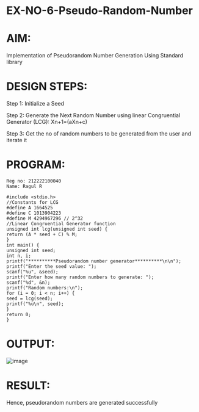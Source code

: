# EX-NO-6-Pseudo-Random-Number

# AIM: 

Implementation of Pseudorandom Number Generation Using Standard library

# DESIGN STEPS:
Step 1: Initialize a Seed

Step 2: Generate the Next Random Number using linear
Congruential Generator (LCG): Xn+1=(aXn+c)

Step 3: Get the no of random numbers to be generated from the user and iterate it

# PROGRAM:
```
Reg no: 212222100040
Name: Ragul R

#include <stdio.h>
//Constants for LCG
#define A 1664525
#define C 1013904223
#define M 4294967296 // 2^32
//Linear Congruential Generator function
unsigned int lcg(unsigned int seed) {
return (A * seed + C) % M;
}
int main() {
unsigned int seed;
int n, i;
printf("**********Pseudorandom number generator**********\n\n");
printf("Enter the seed value: ");
scanf("%u", &seed);
printf("Enter how many random numbers to generate: ");
scanf("%d", &n);
printf("Random numbers:\n");
for (i = 0; i < n; i++) {
seed = lcg(seed);
printf("%u\n", seed);
}
return 0;
}
```

# OUTPUT:
![image](https://github.com/user-attachments/assets/1dade3ea-3b75-402b-ba26-6834c4a23949)

# RESULT:
Hence, pseudorandom numbers are generated successfully
